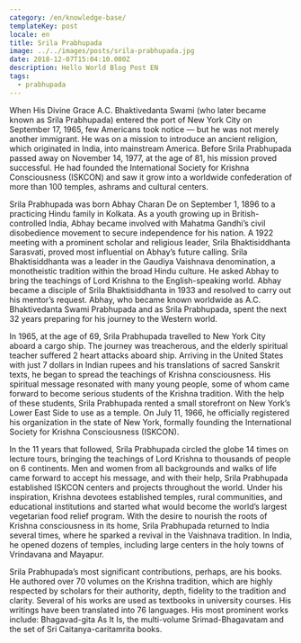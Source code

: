 ```yaml
---
category: /en/knowledge-base/
templateKey: post
locale: en
title: Srila Prabhupada
image: ../../images/posts/srila-prabhupada.jpg
date: 2018-12-07T15:04:10.000Z
description: Hello World Blog Post EN
tags:
  - prabhupada
---
```


When His Divine Grace A.C. Bhaktivedanta Swami (who later became known as Srila Prabhupada) entered the port of New York City on September 17, 1965, few Americans took notice — but he was not merely another immigrant.  He was on a mission to introduce an ancient religion, which originated in India, into mainstream America.  Before Srila Prabhupada passed away on November 14, 1977, at the age of 81, his mission proved successful.  He had founded the International Society for Krishna Consciousness (ISKCON) and saw it grow into a worldwide confederation of more than 100 temples, ashrams and cultural centers.

Srila Prabhupada was born Abhay Charan De on September 1, 1896 to a practicing Hindu family in Kolkata.  As a youth growing up in British-controlled India, Abhay became involved with Mahatma Gandhi’s civil disobedience movement to secure independence for his nation. A 1922 meeting with a prominent scholar and religious leader, Srila Bhaktisiddhanta Sarasvati, proved most influential on Abhay’s future calling. Srila Bhaktisiddhanta was a leader in the Gaudiya Vaishnava denomination, a monotheistic tradition within the broad Hindu culture. He asked Abhay to bring the teachings of Lord Krishna to the English-speaking world. Abhay became a disciple of Srila Bhaktisiddhanta in 1933 and resolved to carry out his mentor’s request. Abhay, who became known worldwide as A.C. Bhaktivedanta Swami Prabhupada and as Srila Prabhupada, spent the next 32 years preparing for his journey to the Western world.

In 1965, at the age of 69, Srila Prabhupada travelled to New York City aboard a cargo ship. The journey was treacherous, and the elderly spiritual teacher suffered 2 heart attacks aboard ship. Arriving in the United States with just 7 dollars in Indian rupees and his translations of sacred Sanskrit texts, he began to spread the teachings of Krishna consciousness.  His spiritual message resonated with many young people, some of whom came forward to become serious students of the Krishna tradition. With the help of these students, Srila Prabhupada rented a small storefront on New York’s Lower East Side to use as a temple. On July 11, 1966, he officially registered his organization in the state of New York, formally founding the International Society for Krishna Consciousness (ISKCON).

In the 11 years that followed, Srila Prabhupada circled the globe 14 times on lecture tours, bringing the teachings of Lord Krishna to thousands of people on 6 continents.  Men and women from all backgrounds and walks of life came forward to accept his message, and with their help, Srila Prabhupada established ISKCON centers and projects throughout the world.  Under his inspiration, Krishna devotees established temples, rural communities, and educational institutions and started what would become the world’s largest vegetarian food relief program. With the desire to nourish the roots of Krishna consciousness in its home, Srila Prabhupada returned to India several times, where he sparked a revival in the Vaishnava tradition. In India, he opened dozens of temples, including large centers in the holy towns of Vrindavana and Mayapur.

Srila Prabhupada’s most significant contributions, perhaps, are his books. He authored over 70 volumes on the Krishna tradition, which are highly respected by scholars for their authority, depth, fidelity to the tradition and clarity. Several of his works are used as textbooks in university courses. His writings have been translated into 76 languages. His most prominent works include: Bhagavad-gita As It Is, the multi-volume Srimad-Bhagavatam and the set of Sri Caitanya-caritamrita books.
